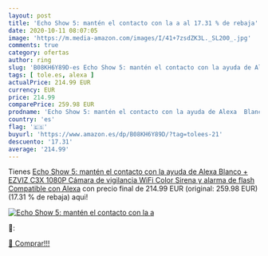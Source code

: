 ```yaml
---
layout: post
title: 'Echo Show 5: mantén el contacto con la a al 17.31 % de rebaja'
date: 2020-10-11 08:07:05
image: 'https://m.media-amazon.com/images/I/41+7zsdZK3L._SL200_.jpg'
comments: true
category: ofertas
author: ring
slug: 'B08KH6Y89D-es Echo Show 5: mantén el contacto con la ayuda de Alexa...'
tags: [ tole.es, alexa ]
actualPrice: 214.99 EUR
currency: EUR
price: 214.99
comparePrice: 259.98 EUR
prodname: 'Echo Show 5: mantén el contacto con la ayuda de Alexa  Blanco + EZVIZ C3X 1080P Cámara de vigilancia WiFi Color  Sirena y alarma de flash  Compatible con Alexa'
country: 'es'
flag: '🇪🇸'
buyurl: 'https://www.amazon.es/dp/B08KH6Y89D/?tag=tolees-21'
descuento: '17.31'
average: '214.99'
---
```


Tienes [Echo Show 5: mantén el contacto con la ayuda de Alexa  Blanco + EZVIZ C3X 1080P Cámara de vigilancia WiFi Color  Sirena y alarma de flash  Compatible con Alexa](https://www.amazon.es/dp/B08KH6Y89D/?tag=tolees-21) con precio final de  214.99 EUR (original: 259.98 EUR) (17.31 %  de rebaja) aqui!

[![Echo Show 5: mantén el contacto con la a](https://m.media-amazon.com/images/I/41+7zsdZK3L._SL200_.jpg)](https://www.amazon.es/dp/B08KH6Y89D/?tag=tolees-21)

🔎:


[🛒 Comprar!!!](https://www.amazon.es/dp/B08KH6Y89D/?tag=tolees-21)
